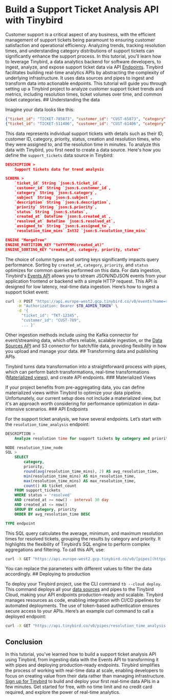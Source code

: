 # Build a Support Ticket Analysis API with Tinybird

Customer support is a critical aspect of any business, with the efficient management of support tickets being paramount to ensuring customer satisfaction and operational efficiency. Analyzing trends, tracking resolution times, and understanding category distributions of support tickets can significantly enhance the support process. In this tutorial, you'll learn how to leverage Tinybird, a data analytics backend for software developers, to ingest, analyze, and expose support ticket data via API [Endpoints](https://www.tinybird.co/docs/forward/work-with-data/publish-data/endpoints). Tinybird facilitates building real-time analytics APIs by abstracting the complexity of underlying infrastructure. It uses data sources and pipes to ingest and transform data into actionable endpoints. This tutorial will guide you through setting up a Tinybird project to analyze customer support ticket trends and metrics, including resolution times, ticket volumes over time, and common ticket categories. ## Understanding the data

Imagine your data looks like this:

```json
{"ticket_id": "TICKET-785873", "customer_id": "CUST-65873", "category": "Product", "subject": "Feature request", "description": "Customer reported: Getting an error message", "priority": "Medium", "status": "Closed", "created_at": "2025-04-29 15:51:31", "resolved_at": "2025-04-29 15:51:31", "assigned_to": "Sarah Williams", "resolution_time_mins": 463}
{"ticket_id": "TICKET-511406", "customer_id": "CUST-61406", "category": "Technical", "subject": "Setup help", "description": "Customer reported: Product is not working as expected", "priority": "High", "status": "In Progress", "created_at": "2025-04-25 18:18:31", "resolved_at": "2025-05-11 06:48:31", "assigned_to": "Jane Smith", "resolution_time_mins": 1036}
```

This data represents individual support tickets with details such as their ID, customer ID, category, priority, status, creation and resolution times, who they were assigned to, and the resolution time in minutes. To analyze this data with Tinybird, you first need to create a data source. Here's how you define the `support_tickets` data source in Tinybird:

```json
DESCRIPTION >
    Support tickets data for trend analysis

SCHEMA >
    `ticket_id` String `json:$.ticket_id`,
    `customer_id` String `json:$.customer_id`,
    `category` String `json:$.category`,
    `subject` String `json:$.subject`,
    `description` String `json:$.description`,
    `priority` String `json:$.priority`,
    `status` String `json:$.status`,
    `created_at` DateTime `json:$.created_at`,
    `resolved_at` DateTime `json:$.resolved_at`,
    `assigned_to` String `json:$.assigned_to`,
    `resolution_time_mins` Int32 `json:$.resolution_time_mins`

ENGINE "MergeTree"
ENGINE_PARTITION_KEY "toYYYYMM(created_at)"
ENGINE_SORTING_KEY "created_at, category, priority, status"
```

The choice of column types and sorting keys significantly impacts query performance. Sorting by `created_at`, `category`, `priority`, and `status` optimizes for common queries performed on this data. For data ingestion, Tinybird's [Events API](https://www.tinybird.co/docs/forward/get-data-in/events-api) allows you to stream JSON/NDJSON events from your application frontend or backend with a simple HTTP request. This API is designed for low latency, real-time data ingestion. Here’s how to ingest a support ticket event:

```bash
curl -X POST "https://api.europe-west2.gcp.tinybird.co/v0/events?name=support_tickets" \
     -H "Authorization: Bearer $TB_ADMIN_TOKEN" \
     -d '{
       "ticket_id": "TKT-12345",
       "customer_id": "CUST-789",
       ... }'
```

Other ingestion methods include using the Kafka connector for event/streaming data, which offers reliable, scalable ingestion, or the [Data Sources API](https://www.tinybird.co/docs/api-reference/datasource-api) and S3 connector for batch/file data, providing flexibility in how you upload and manage your data. ## Transforming data and publishing APIs

Tinybird turns data transformation into a straightforward process with pipes, which can perform batch transformations, real-time transformations ([Materialized views](https://www.tinybird.co/docs/forward/work-with-data/optimize/materialized-views)), and create API endpoints. ### Materialized Views

If your project benefits from pre-aggregating data, you can define materialized views within Tinybird to optimize your data pipeline. Unfortunately, our current setup does not include a materialized view, but it's an approach worth considering for performance optimization in data-intensive scenarios. ### API Endpoints

For the support ticket analysis, we have several endpoints. Let’s start with the `resolution_time_analysis` endpoint:

```sql
DESCRIPTION >
    Analyze resolution time for support tickets by category and priority

NODE resolution_time_node
SQL >
    SELECT
        category,
        priority,
        round(avg(resolution_time_mins), 2) AS avg_resolution_time,
        min(resolution_time_mins) AS min_resolution_time,
        max(resolution_time_mins) AS max_resolution_time,
        count() AS ticket_count
    FROM support_tickets
    WHERE status = 'resolved'
    AND created_at >= now() - interval 30 day
    AND created_at <= now()
    GROUP BY category, priority
    ORDER BY avg_resolution_time DESC

TYPE endpoint
```

This SQL query calculates the average, minimum, and maximum resolution times for resolved tickets, grouping the results by category and priority. It highlights the flexibility of Tinybird’s SQL engine to perform complex aggregations and filtering. To call this API, use:

```bash
curl -X GET "https://api.europe-west2.gcp.tinybird.co/v0/[pipes](https://www.tinybird.co/docs/forward/work-with-data/pipes)/resolution_time_analysis.json?token=$TB_ADMIN_TOKEN&start_date=2023-01-01%2000:00:00&end_date=2023-12-31%2023:59:59&category=billing"
```

You can replace the parameters with different values to filter the data accordingly. ## Deploying to production

To deploy your Tinybird project, use the CLI command `tb --cloud deploy`. This command deploys all your [data sources](https://www.tinybird.co/docs/forward/get-data-in/data-sources) and pipes to the Tinybird Cloud, making your API endpoints production-ready and scalable. Tinybird manages resources as code, enabling integration with CI/CD pipelines for automated deployments. The use of token-based authentication ensures secure access to your APIs. Here’s an example curl command to call a deployed endpoint:

```bash
curl -X GET "https://api.tinybird.co/v0/pipes/resolution_time_analysis.json?token=$TB_PRODUCTION_TOKEN&start_date=2023-01-01%2000:00:00"
```


## Conclusion

In this tutorial, you've learned how to build a support ticket analysis API using Tinybird, from ingesting data with the Events API to transforming it with pipes and deploying production-ready endpoints. Tinybird simplifies the process of working with real-time data at scale, enabling developers to focus on creating value from their data rather than managing infrastructure. [Sign up for Tinybird](https://cloud.tinybird.co/signup) to build and deploy your first real-time data APIs in a few minutes. Get started for free, with no time limit and no credit card required, and explore the power of real-time analytics.
